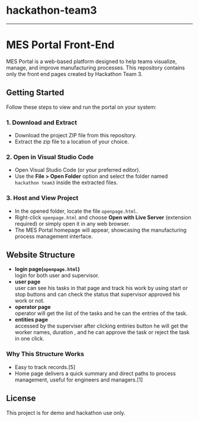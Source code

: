  # hackathon-team3
***

# MES Portal Front-End

MES Portal is a web-based platform designed to help teams visualize, manage, and improve manufacturing processes. This repository contains only the front end pages created by Hackathon Team 3.

## Getting Started

Follow these steps to view and run the portal on your system:

### 1. Download and Extract

- Download the project ZIP file from this repository.
- Extract the zip file to a location of your choice.

### 2. Open in Visual Studio Code

- Open Visual Studio Code (or your preferred editor).
- Use the **File > Open Folder** option and select the folder named `hackathon team3` inside the extracted files.

### 3. Host and View Project

- In the opened folder, locate the file `openpage.html`.
- Right-click `openpage.html` and choose **Open with Live Server** (extension required) or simply open it in any web browser.
- The MES Portal homepage will appear, showcasing the manufacturing process management interface.

## Website Structure

- **login page(`openpage.html`)**  
  login for both user and supervisor.
- **user page**  
  user can see his tasks in that page and track his work by using start or stop buttons and can check the status that supervisor approved his work or not.
- **operator page**  
  operator will get the list of the tasks and he can the entries of the task.
- **entities page**  
  accessed by the superviser after clicking entiries button he will get the worker names, duration , and he can approve the task or reject the task in one click.

### Why This Structure Works

- Easy to track records.[5]
- Home page delivers a quick summary and direct paths to process management, useful for engineers and managers.[1]

## License

This project is for demo and hackathon use only.





